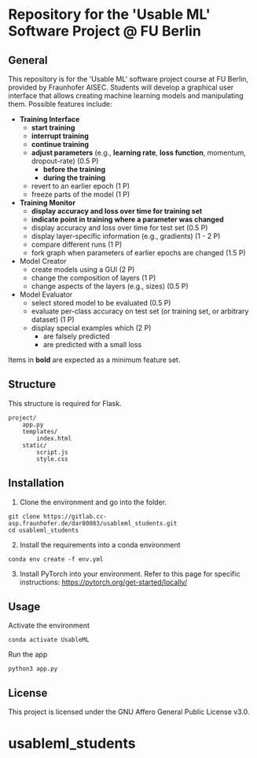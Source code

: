 # Repository for the 'Usable ML' Software Project @ FU Berlin

## General
This repository is for the 'Usable ML' software project course at FU Berlin, provided by Fraunhofer AISEC.
Students will develop a graphical user interface that allows creating machine learning models and manipulating them. Possible features include:
- **Training Interface**
  - **start training**
  - **interrupt training**
  - **continue training**
  - **adjust parameters** (e.g., **learning rate**, **loss function**, momentum, dropout-rate) (0.5 P)
    - **before the training**
    - **during the training**
  - revert to an earlier epoch (1 P)
  - freeze parts of the model (1 P)
- **Training Monitor**
  - **display accuracy and loss over time for training set**
  - **indicate point in training where a parameter was changed**
  - display accuracy and loss over time for test set (0.5 P)
  - display layer-specific information (e.g., gradients) (1 - 2 P)
  - compare different runs (1 P)
  - fork graph when parameters of earlier epochs are changed (1.5 P)
- Model Creator
  - create models using a GUI (2 P)
  - change the composition of layers (1 P)
  - change aspects of the layers (e.g., sizes) (0.5 P)
- Model Evaluator
  - select stored model to be evaluated (0.5 P)
  - evaluate per-class accuracy on test set (or training set, or arbitrary dataset) (1 P)
  - display special examples which (2 P)
    - are falsely predicted
    - are predicted with a small loss

Items in **bold** are expected as a minimum feature set.

## Structure
This structure is required for Flask.
```
project/
    app.py
    templates/
        index.html
    static/
        script.js
        style.css
```

## Installation
1. Clone the environment and go into the folder.
```
git clone https://gitlab.cc-asp.fraunhofer.de/dar80083/usableml_students.git
cd usableml_students
```
2. Install the requirements into a conda environment
```
conda env create -f env.yml
```
3. Install PyTorch into your environment.
Refer to this page for specific instructions: https://pytorch.org/get-started/locally/

## Usage
Activate the environment
```
conda activate UsableML
````
Run the app
```
python3 app.py
```

## License
This project is licensed under the GNU Affero General Public License v3.0. 
# usableml_students
